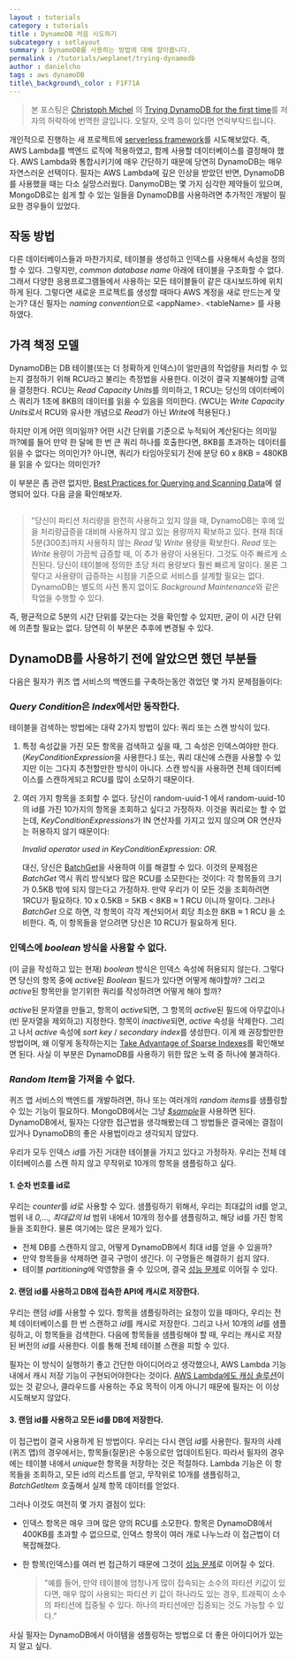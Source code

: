 ```yaml
---
layout : tutorials
category : tutorials
title : DynamoDB 처음 시도하기
subcategory : setlayout
summary : DynamoDB를 사용하는 방법에 대해 알아봅니다. 
permalink : /tutorials/weplanet/trying-dynamodb
author : danielcho
tags : aws dynamoDB 
title\_background\_color : F1F71A
---
```


> 본 포스팅은 [Christoph Michel][1] 의 [Trying DynamoDB for the first time][2]를 저자의 허락하에 번역한 글입니다. 오탈자, 오역 등이 있다면 연락부탁드립니다.

개인적으로 진행하는 새 프로젝트에 [serverless framework][3]를 시도해보았다. 즉, AWS Lambda를 백엔드 로직에 적용하였고, 함께 사용할 데이터베이스를 결정해야 했다. AWS Lambda와 통합시키기에 매우 간단하기 때문에 당연히 DynamoDB는 매우 자연스러운 선택이다. 필자는 AWS Lambda에 깊은 인상을 받았던 반면, DynamoDB를 사용했을 때는 다소 실망스러웠다. DanymoDB는 몇 가지 심각한 제약들이 있으며, MongoDB로는 쉽게 할 수 있는 일들을 DynamoDB를 사용하려면 추가적인 개발이 필요한 경우들이 있었다.


## 작동 방법

다른 데이터베이스들과 마찬가지로, 테이블을 생성하고 인덱스를 사용해서 속성을 정의할 수 있다. 그렇지만, *common database name* 아래에 테이블을 구조화할 수 없다. 그래서 다양한 응용프로그램들에서 사용하는 모든 테이블들이 같은 대시보드하에 위치하게 된다. 그렇다면 새로운 프로젝트를 생성할 때마다 AWS 계정을 새로 만드는게 맞는가? 대신 필자는 *naming convention*으로 \<appName\>. \<tableName\> 를 사용하였다. 


## 가격 책정 모델

DynamoDB는 DB 테이블(또는 더 정확하게 인덱스)이 얼만큼의 작업량을 처리할 수 있는지 결정하기 위해 RCU라고 불리는 측정법을 사용한다. 이것이 결국 지불해야할 금액을 결정한다. RCU는 *Read Capacity Units*를 의미하고, 1 RCU는 당신의 데이터베이스 쿼리가 1초에 8KB의 데이터를 읽을 수 있음을 의미한다. (WCU는 *Write Capacity Units*로서 RCU와 유사한 개념으로 *Read*가 아닌 *Write*에 적용된다.)

하지만 이게 어떤 의미일까? 어떤 시간 단위를 기준으로 누적되어 계산된다는 의미일까?예를 들어 만약 한 달에 한 번 큰 쿼리 하나를 호출한다면, 8KB를 초과하는 데이터를 읽을 수 없다는 의미인가? 아니면, 쿼리가 타임아웃되기 전에 분당 60 x 8KB = 480KB을 읽을 수 있다는 의미인가? 

이 부분은 좀 관련 없지만, [Best Practices for Querying and Scanning Data][4]에 설명되어 있다. 다음 글을 확인해보자.

![]()

> "당신이 파티션 처리량을 완전히 사용하고 있지 않을 때, DynamoDB는 후에 있을 처리량급증을 대비해 사용하지 않고 있는 용량까지 확보하고 있다. 현재 최대 5분(300초)까지 사용하지 않는 *Read* 및 *Write* 용량을 확보한다. *Read* 또는 *Write* 용량이 가끔씩 급증할 때, 이 추가 용량이 사용된다. 그것도 아주 빠르게 소진된다. 당신이 테이블에 정의한 초당 처리 용량보다 훨씬 빠르게 말이다. 물론 그렇다고 사용량이 급증하는 시점을 기준으로 서비스를 설계할 필요는 없다. DynamoDB는 별도의 사전 통지 없이도 *Background Maintenance*와 같은 작업을 수행할 수 있다. 

즉, 평균적으로 5분의 시간 단위를 갖는다는 것을 확인할 수 있지만, 굳이 이 시간 단위에 의존할 필요는 없다. 당연히 이 부분은 추후에 변경될 수 있다.


## DynamoDB를 사용하기 전에 알았으면 했던 부분들

다음은 필자가 퀴즈 앱 서비스의 백엔드를 구축하는동안 겪었던 몇 가지 문제점들이다: 


### *Query Condition*은 *Index*에서만 동작한다.
테이블을 검색하는 방법에는 대략 2가지 방법이 있다: 쿼리 또는 스캔 방식이 있다.
1. 특정 속성값을 가진 모든 항목을 검색하고 싶을 때, 그 속성은 인덱스여야만 한다.(*KeyConditionExpression*을 사용한다.) 또는, 쿼리 대신에 스캔을 사용할 수 있지만 이는 그다지 추천할만한 방식이 아니다. 스캔 방식을 사용하면 전체 데이터베이스를 스캔하게되고 RCU를 많이 소모하기 때문이다.
2. 여러 가지 항목을 조회할 수 없다. 당신이 random-uuid-1 에서 random-uuid-10의 id를 가진 10가지의 항목을 조회하고 싶다고 가정하자. 이것을 쿼리로는 할 수 없는데, *KeyConditionExpressions*가 IN 연산자를 가지고 있지 않으며 OR 연산자는 허용하지 않기 때문이다:

	*Invalid operator used in KeyConditionExpression: OR.*

	대신, 당신은 [BatchGet][5]을 사용하여 이를 해결할 수 있다. 이것의 문제점은 *BatchGet* 역시 쿼리 방식보다 많은 RCU를 소모한다는 것이다: 각 항목들의 크기가 0.5KB 밖에 되지 않는다고 가정하자. 만약 우리가 이 모든 것을 조회하려면 1RCU가 필요하다. 10 x 0.5KB = 5KB \< 8KB ≈ 1 RCU 이니까 말이다. 그러나 *BatchGet* 으로 하면, 각 항목이 각각 계산되어서 회당 최소한 8KB ≈ 1 RCU 을 소비한다. 즉, 이 항목들을 얻으려면 당신은 10 RCU가 필요하게 된다. 

### 인덱스에 *boolean* 방식을 사용할 수 없다.
(이 글을 작성하고 있는 현재) *boolean* 방식은 인덱스 속성에 허용되지 않는다. 그렇다면 당신의 항목 중에 *active*된 *Boolean* 필드가 있다면 어떻게 해야할까? 그리고 *active*된 항목만을 얻기위한 쿼리를 작성하려면 어떻게 해야 할까?

*active*된 문자열을 만들고, 항목이 *active*되면, 그 항목의 *active*된 필드에 아무값이나 (빈 문자열을 제외하고) 지정한다. 항목이 *inactive*되면, *active* 속성을 삭제한다. 그리고 나서 *active* 속성에 *sort key* / *secondary index*를 생성한다. 이게 왜 권장할만한 방법이며, 왜 이렇게 동작하는지는 [Take Advantage of Sparse Indexes][6]를 확인해보면 된다. 사실 이 부분은 DynamoDB를 사용하기 위한 많은 노력 중 하나에 불과하다.


### *Random Item*을 가져올 수 없다.
퀴즈 앱 서비스의 백엔드를 개발하려면, 하나 또는 여러개의 *random items*를 샘플링할 수 있는 기능이 필요하다. MongoDB에서는 그냥 [*$sample*][7]을 사용하면 된다. DynamoDB에서, 필자는 다양한 접근법을 생각해봤는데 그 방법들은 결국에는 결점이 있거나 DynamoDB의 좋은 사용법이라고 생각되지 않았다.

우리가 모두 인덱스 *id*를 가진 거대한 테이블을 가지고 있다고 가정하자. 우리는 전체 데이터베이스를 스캔 하지 않고 무작위로 10개의 항목을 샘플링하고 싶다. 

#### 1. 순차 번호를 id로
우리는 *counter*를 *id*로 사용할 수 있다. 샘플링하기 위해서, 우리는 최대값의 id를 얻고, 범위 내 *0,…, 최대값의 Id* 범위 내에서 10개의 정수를 샘플링하고, 해당 id를 가진 항목들을 조회한다. 물론 여기에는 많은 문제가 있다.
- 전체 DB를 스캔하지 않고, 어떻게 DynamoDB에서 최대 id를 얻을 수 있을까? 
- 만약 항목들을 삭제하면 결국 구멍이 생긴다. 이 구멍들은 해결하기 쉽지 않다. 
- 테이블 *partitioning*에 악영향을 줄 수 있으며, 결국 [성능 문제][8]로 이어질 수 있다.  


#### 2. 랜덤 id를 사용하고 DB에 접속한 API에 캐시로 저장한다.
우리는 랜덤 *id*를 사용할 수 있다. 항목을 샘플링하려는 요청이 있을 때마다, 우리는 전체 데이터베이스를 한 번 스캔하고 *id*를 캐시로 저장한다. 그리고 나서 10개의 *id*를 샘플링하고, 이 항목들을 검색한다. 다음에 항목들을 샘플링해야 할 때, 우리는 캐시로 저장된 버전의 *id*를 사용한다. 이를 통해 전체 테이블 스캔을 피할 수 있다.

필자는 이 방식이 실행하기 좋고 간단한 아이디어라고 생각했으나, AWS Lambda 기능 내에서 캐시 저장 기능이 구현되어야한다는 것이다. [AWS Lambda에도 캐싱 솔루션][9]이 있는 것 같으나, 클라우드를 사용하는 주요 목적이 이게 아니기 때문에 필자는 이 이상 시도해보지 않았다.

#### 3. 랜덤 id를 사용하고 모든 id를 DB에 저장한다.
이 접근법이 결국 사용하게 된 방법이다. 우리는 다시 랜덤 *id*를 사용한다. 필자의 사례(퀴즈 앱)의 경우에서는, 항목들(질문)은 수동으로만 업데이트된다. 따라서 필자의 경우에는 테이블 내에서 *unique*한 항목을 저장하는 것은 적절하다. Lambda 기능은 이 항목들을 조회하고, 모든 id의 리스트를 얻고, 무작위로 10개를 샘플링하고, *BatchGetItem* 호출해서 실제 항목 데이터를 얻었다.

그러나 이것도 여전히 몇 가지 결점이 있다:
- 인덱스 항목은 매우 크며 많은 양의 RCU를 소모한다. 항목은 DynamoDB에서 400KB를 초과할 수 없으므로, 인덱스 항목이 여러 개로 나누느라 이 접근법이 더 복잡해졌다.
- 한 항목(인덱스)를 여러 번 접근하기 때문에 그것이 [성능 문제][10]로 이어질 수 있다.

	> "예를 들어, 만약 테이블에 엄청나게 많이 접속되는 소수의 파티션 키값이 있다면, 매우 많이 사용되는 파티션 키 값이 하나라도 있는 경우, 트래픽이 소수의 파티션에 집중될 수 있다. 하나의 파티션에만 집중되는 것도 가능할 수 있다.”

사실 필자는 DynamoDB에서 아이템을 샘플링하는 방법으로 더 좋은 아이디어가 있는지 알고 싶다. 

[1]:	http://cmichel.io/
[2]:	http://cmichel.io/trying-dynamodb/
[3]:	https://github.com/serverless/serverless
[4]:	http://docs.aws.amazon.com/amazondynamodb/latest/developerguide/GuidelinesForTables.html#GuidelinesForTables.Bursting
[5]:	http://docs.aws.amazon.com/amazondynamodb/latest/APIReference/API_BatchGetItem.html
[6]:	http://docs.aws.amazon.com/amazondynamodb/latest/developerguide/GuidelinesForLSI.html#GuidelinesForLSI.SparseIndexes
[7]:	https://docs.mongodb.com/manual/reference/operator/aggregation/sample/
[8]:	http://docs.aws.amazon.com/amazondynamodb/latest/developerguide/GuidelinesForTables.html#GuidelinesForTables.UniformWorkload
[9]:	https://medium.com/@tjholowaychuk/aws-lambda-lifecycle-and-in-memory-caching-c9cd0844e072
[10]:	http://docs.aws.amazon.com/amazondynamodb/latest/developerguide/GuidelinesForTables.html#GuidelinesForTables.UniformWorkload

